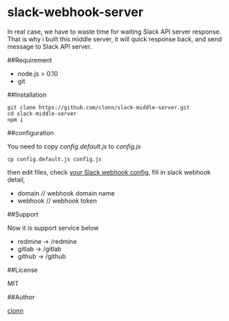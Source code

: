 slack-webhook-server
====================

In real case, we have to waste time for waiting Slack API server response. That is why i built this middle server, it will quick response back, and send message to Slack API server.

##Requirement

 * node.js > 0.10
 * git

##Installation

    git clone https://github.com/clonn/slack-middle-server.git
    cd slack-middle-server
    npm i

##configuration

You need to copy *config.default.js* to *config.js*

    cp config.default.js config.js

then edit files, check [your Slack webhook config](https://my.slack.com/services), fill in slack webhook detail,

 * domain // webhook domain name
 * webhook // webhook token

##Support

Now it is support service below

 * redmine -> /redmine
 * gitlab -> /gitlab
 * github -> /github

##License

MIT

##Author

[clonn](github.com/clonn)